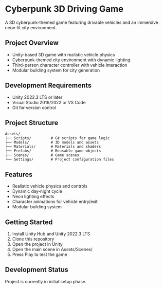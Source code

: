 # Cyberpunk 3D Driving Game

A 3D cyberpunk-themed game featuring drivable vehicles and an immersive neon-lit city environment.

## Project Overview
- Unity-based 3D game with realistic vehicle physics
- Cyberpunk-themed city environment with dynamic lighting
- Third-person character controller with vehicle interaction
- Modular building system for city generation

## Development Requirements
- Unity 2022.3 LTS or later
- Visual Studio 2019/2022 or VS Code
- Git for version control

## Project Structure
```
Assets/
├── Scripts/         # C# scripts for game logic
├── Models/          # 3D models and assets
├── Materials/       # Materials and shaders
├── Prefabs/         # Reusable game objects
├── Scenes/          # Game scenes
└── Settings/        # Project configuration files
```

## Features
- Realistic vehicle physics and controls
- Dynamic day-night cycle
- Neon lighting effects
- Character animations for vehicle entry/exit
- Modular building system

## Getting Started
1. Install Unity Hub and Unity 2022.3 LTS
2. Clone this repository
3. Open the project in Unity
4. Open the main scene in Assets/Scenes/
5. Press Play to test the game

## Development Status
Project is currently in initial setup phase.